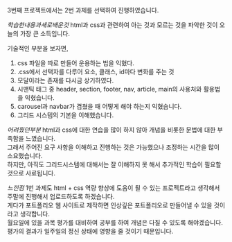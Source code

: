 3번째 프로젝트에서는 2번 과제를 선택하여 진행하였습니다.  

$학습한 내용과 새로 배운 것$
html과 css과 관련하여 아는 것과 모르는 것을 파악한 것이 오늘의 가장 큰 소득입니다.  


기술적인 부분을 보자면, 
1. css 파일을 따로 만들어 운용하는 법을 익혔다.
2. .css에서 선택자를 다루어 요소, 클래스, id마다 변화를 주는 것
3. 모달이라는 존재를 다시금 상기하였다.
4. 시맨틱 태그 중 header, section, footer, nav, article, main의 사용처와 활용법을 익혔습니다.
5. carousel과 navbar가 겹쳤을 때 어떻게 해야 하는지 익혔습니다.
6. 그리드 시스템의 기본을 이해했습니다.


$어려웠던 부분$
html과 css에 대한 연습을 많이 하지 않아 개념을 비롯한 문법에 대한 부족함을 느꼈습니다.  
그래서 주어진 요구 사항을 이해하고 진행하는 것은 가능했으나 조정하는 시간을 많이 소요했습니다.  
하지만, 아직도 그리드시스템에 대해서는 잘 이해하지 못 해서 추가적인 학습이 필요할 것으로 사료됩니다.  


$느낀 점$
1번 과제도 html + css 역량 향상에 도움이 될 수 있는 프로젝트라고 생각해서 주말에 진행해서 업로드하도록 하겠습니다.  
게다가 포트폴리오 웹 사이트로 제작하면 인상깊은 포트폴리오로 만들어낼 수 있을 것이라고 생각합니다.  
월요일에 있을 과목 평가를 대비하여 공부를 하여 개념은 다질 수 있도록 해야겠습니다.  
평가의 결과가 일주일의 정신 상태에 영향을 줄 것이기 때문입니다.